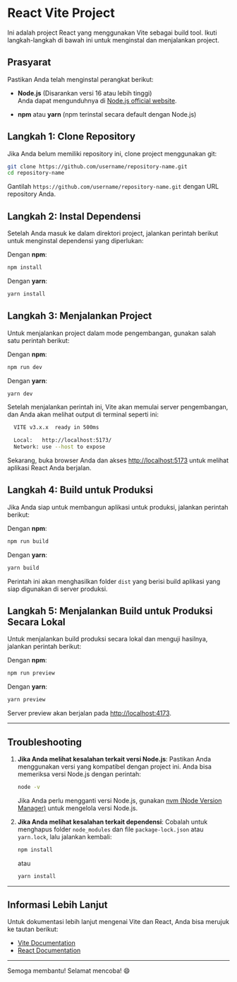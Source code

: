 


# React Vite Project

Ini adalah project React yang menggunakan Vite sebagai build tool. Ikuti langkah-langkah di bawah ini untuk menginstal dan menjalankan project.

## Prasyarat

Pastikan Anda telah menginstal perangkat berikut:

- **Node.js** (Disarankan versi 16 atau lebih tinggi)  
  Anda dapat mengunduhnya di [Node.js official website](https://nodejs.org/).

- **npm** atau **yarn** (npm terinstal secara default dengan Node.js)

## Langkah 1: Clone Repository

Jika Anda belum memiliki repository ini, clone project menggunakan git:

```bash
git clone https://github.com/username/repository-name.git
cd repository-name
````

Gantilah `https://github.com/username/repository-name.git` dengan URL repository Anda.

## Langkah 2: Instal Dependensi

Setelah Anda masuk ke dalam direktori project, jalankan perintah berikut untuk menginstal dependensi yang diperlukan:

Dengan **npm**:

```bash
npm install
```

Dengan **yarn**:

```bash
yarn install
```

## Langkah 3: Menjalankan Project

Untuk menjalankan project dalam mode pengembangan, gunakan salah satu perintah berikut:

Dengan **npm**:

```bash
npm run dev
```

Dengan **yarn**:

```bash
yarn dev
```

Setelah menjalankan perintah ini, Vite akan memulai server pengembangan, dan Anda akan melihat output di terminal seperti ini:

```bash
  VITE v3.x.x  ready in 500ms

  Local:   http://localhost:5173/
  Network: use --host to expose
```

Sekarang, buka browser Anda dan akses [http://localhost:5173](http://localhost:5173) untuk melihat aplikasi React Anda berjalan.

## Langkah 4: Build untuk Produksi

Jika Anda siap untuk membangun aplikasi untuk produksi, jalankan perintah berikut:

Dengan **npm**:

```bash
npm run build
```

Dengan **yarn**:

```bash
yarn build
```

Perintah ini akan menghasilkan folder `dist` yang berisi build aplikasi yang siap digunakan di server produksi.

## Langkah 5: Menjalankan Build untuk Produksi Secara Lokal

Untuk menjalankan build produksi secara lokal dan menguji hasilnya, jalankan perintah berikut:

Dengan **npm**:

```bash
npm run preview
```

Dengan **yarn**:

```bash
yarn preview
```

Server preview akan berjalan pada [http://localhost:4173](http://localhost:4173).

---

## Troubleshooting

1. **Jika Anda melihat kesalahan terkait versi Node.js**:
   Pastikan Anda menggunakan versi yang kompatibel dengan project ini. Anda bisa memeriksa versi Node.js dengan perintah:

   ```bash
   node -v
   ```

   Jika Anda perlu mengganti versi Node.js, gunakan [nvm (Node Version Manager)](https://github.com/nvm-sh/nvm) untuk mengelola versi Node.js.

2. **Jika Anda melihat kesalahan terkait dependensi**:
   Cobalah untuk menghapus folder `node_modules` dan file `package-lock.json` atau `yarn.lock`, lalu jalankan kembali:

   ```bash
   npm install
   ```

   atau

   ```bash
   yarn install
   ```

---

## Informasi Lebih Lanjut

Untuk dokumentasi lebih lanjut mengenai Vite dan React, Anda bisa merujuk ke tautan berikut:

* [Vite Documentation](https://vitejs.dev/)
* [React Documentation](https://reactjs.org/)

---

Semoga membantu! Selamat mencoba! 😄

